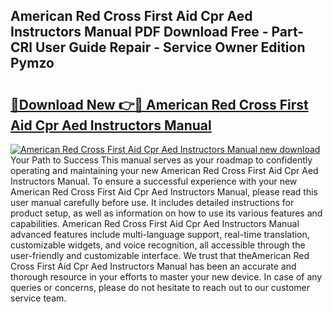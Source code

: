 ## American Red Cross First Aid Cpr Aed Instructors Manual PDF Download Free - Part-CRl User Guide Repair - Service Owner Edition Pymzo

# <h2><a href="http://bc41251.oget.top/?id=American+Red+Cross+First+Aid+Cpr+Aed+Instructors+Manual">🔗Download New 👉🔴 American Red Cross First Aid Cpr Aed Instructors Manual</a></h2>

[![American Red Cross First Aid Cpr Aed Instructors Manual new download](https://i.imgur.com/5g1atiW.png)](http://bc41251.oget.top/?id=American+Red+Cross+First+Aid+Cpr+Aed+Instructors+Manual)
Your Path to Success This manual serves as your roadmap to confidently operating and maintaining your new American Red Cross First Aid Cpr Aed Instructors Manual. To ensure a successful experience with your new American Red Cross First Aid Cpr Aed Instructors Manual, please read this user manual carefully before use. It includes detailed instructions for product setup, as well as information on how to use its various features and capabilities. American Red Cross First Aid Cpr Aed Instructors Manual advanced features include multi-language support, real-time translation, customizable widgets, and voice recognition, all accessible through the user-friendly and customizable interface. We trust that theAmerican Red Cross First Aid Cpr Aed Instructors Manual has been an accurate and thorough resource in your efforts to master your new device. In case of any queries or concerns, please do not hesitate to reach out to our customer service team.
